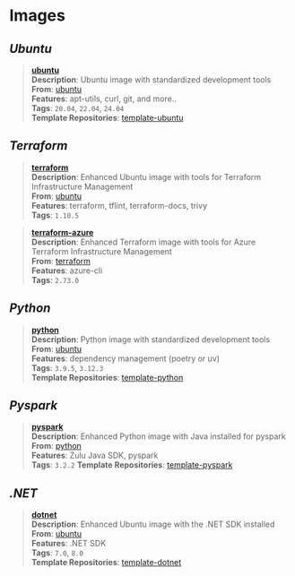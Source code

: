 # Images

## *Ubuntu*
> **[ubuntu](https://hub.docker.com/repository/docker/armck/ubuntu)**  
  **Description**: Ubuntu image with standardized development tools  
  **From**: [ubuntu](https://hub.docker.com/_/ubuntu)  
  **Features**: apt-utils, curl, git, and more..  
  **Tags**: `20.04`, `22.04`, `24.04`  
  **Template Repositories**: [template-ubuntu](https://github.com/armckinney/template-ubuntu)  

## *Terraform*
> **[terraform](https://hub.docker.com/repository/docker/armck/terraform)**  
  **Description**: Enhanced Ubuntu image with tools for Terraform Infrastructure Management  
  **From**: [ubuntu](https://hub.docker.com/repository/docker/armck/ubuntu)  
  **Features**: terraform, tflint, terraform-docs, trivy  
  **Tags**: `1.10.5`  

> **[terraform-azure](https://hub.docker.com/repository/docker/armck/terraform-azure)**  
  **Description**: Enhanced Terraform image with tools for Azure Terraform Infrastructure Management  
  **From**: [terraform](https://hub.docker.com/repository/docker/armck/terraform)  
  **Features**: azure-cli  
  **Tags**: `2.73.0`   

## *Python*
> **[python](https://hub.docker.com/repository/docker/armck/python)**  
  **Description**: Python image with standardized development tools  
  **From**: [ubuntu](https://hub.docker.com/repository/docker/armck/ubuntu)  
  **Features**: dependency management (poetry or uv)  
  **Tags**: `3.9.5`, `3.12.3`  
  **Template Repositories**: [template-python](https://github.com/armckinney/template-python)

## *Pyspark*
> **[pyspark](https://hub.docker.com/repository/docker/armck/pyspark)**  
  **Description**: Enhanced Python image with Java installed for pyspark  
  **From**: [python](https://hub.docker.com/repository/docker/armck/python)  
  **Features**: Zulu Java SDK, pyspark  
  **Tags**: `3.2.2` 
  **Template Repositories**: [template-pyspark](https://github.com/armckinney/template-pyspark)

## *.NET*
> **[dotnet](https://hub.docker.com/repository/docker/armck/dotnet)**  
  **Description**: Enhanced Ubuntu image with the .NET SDK installed  
  **From**: [ubuntu](https://hub.docker.com/repository/docker/armck/ubuntu)  
  **Features**: .NET SDK  
  **Tags**: `7.0`, `8.0`  
  **Template Repositories**: [template-dotnet](https://github.com/armckinney/template-dotnet)